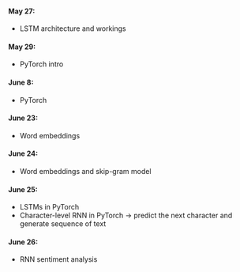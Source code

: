 #### May 27:
- LSTM architecture and workings

#### May 29:
- PyTorch intro

#### June 8:
- PyTorch

#### June 23:
- Word embeddings

#### June 24:
- Word embeddings and skip-gram model 

#### June 25:
- LSTMs in PyTorch
- Character-level RNN in PyTorch -> predict the next character and generate sequence of text

#### June 26:
- RNN sentiment analysis
